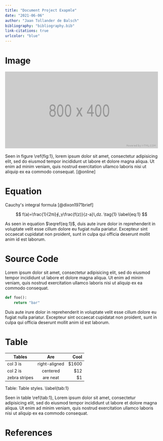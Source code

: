 ```yaml
---
title: "Document Project Exapmle"
date: "2021-06-06"
author: "Jaan Tollander de Balsch"
bibliography: "bibliography.bib"
link-citations: true
urlcolor: "blue"
---
```


# Image
![Description \label{fig:1}](images/800x400.png)

Seen in figure \ref{fig:1}, lorem ipsum dolor sit amet, consectetur adipisicing elit, sed do eiusmod tempor incididunt ut labore et dolore magna aliqua. Ut enim ad minim veniam, quis nostrud exercitation ullamco laboris nisi ut aliquip ex ea commodo consequat. [@online]

# Equation
Cauchy's integral formula [@dixon1971brief]

$$
f(a)=\frac{1}{2πi}∮_γ\frac{f(z)}{z-a}\,dz.
\tag{1}
\label{eq:1}
$$

As seen in equation $\eqref{eq:1}$, duis aute irure dolor in reprehenderit in voluptate velit esse cillum dolore eu fugiat nulla pariatur. Excepteur sint occaecat cupidatat non proident, sunt in culpa qui officia deserunt mollit anim id est laborum.

# Source Code
Lorem ipsum dolor sit amet, consectetur adipisicing elit, sed do eiusmod tempor incididunt ut labore et dolore magna aliqua. Ut enim ad minim veniam, quis nostrud exercitation ullamco laboris nisi ut aliquip ex ea commodo consequat.

```python
def foo():
    return "bar"
```

Duis aute irure dolor in reprehenderit in voluptate velit esse cillum dolore eu fugiat nulla pariatur. Excepteur sint occaecat cupidatat non proident, sunt in culpa qui officia deserunt mollit anim id est laborum.

# Table

| Tables        | Are           | Cool  |
| ------------- |:-------------:| -----:|
| col 3 is      | right-aligned | $1600 |
| col 2 is      | centered      |   $12 |
| zebra stripes | are neat      |    $1 |

Table: Table styles. \label{tab:1}

Seen in table \ref{tab:1}, Lorem ipsum dolor sit amet, consectetur adipisicing elit, sed do eiusmod tempor incididunt ut labore et dolore magna aliqua. Ut enim ad minim veniam, quis nostrud exercitation ullamco laboris nisi ut aliquip ex ea commodo consequat.


# References
